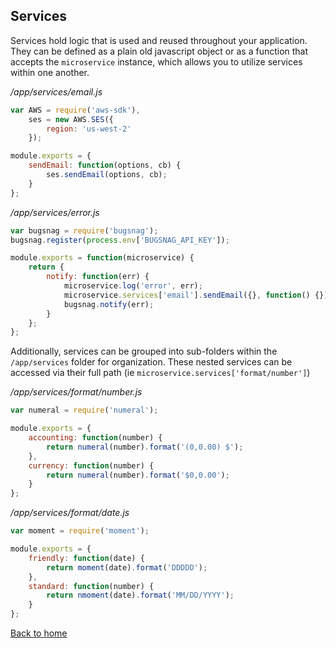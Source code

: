 ## Services
Services hold logic that is used and reused throughout your application. They can be defined as a plain old javascript object or as a function that accepts the `microservice` instance, which allows you to utilize services within one another.


*/app/services/email.js*
```javascript
var AWS = require('aws-sdk'),
    ses = new AWS.SES({
        region: 'us-west-2'
    });

module.exports = {
    sendEmail: function(options, cb) {
        ses.sendEmail(options, cb);
    }
};
```
*/app/services/error.js*
```javascript
var bugsnag = require('bugsnag');
bugsnag.register(process.env['BUGSNAG_API_KEY']);

module.exports = function(microservice) {
    return {
        notify: function(err) {
            microservice.log('error', err);
            microservice.services['email'].sendEmail({}, function() {});
            bugsnag.notify(err);
        }
    };
};
```  

Additionally, services can be grouped into sub-folders within the `/app/services` folder for organization. These nested services can be accessed via their full path (ie `microservice.services['format/number']`)


*/app/services/format/number.js*
```javascript
var numeral = require('numeral');

module.exports = {
    accounting: function(number) {
        return numeral(number).format('(0,0.00) $');
    },
    currency: function(number) {
        return numeral(number).format('$0,0.00');
    }
};
```
*/app/services/format/date.js*
```javascript
var moment = require('moment');

module.exports = {
    friendly: function(date) {
        return moment(date).format('DDDDD');
    },
    standard: function(number) {
        return nmoment(date).format('MM/DD/YYYY');
    }
};
```
[Back to home](/README.md)
